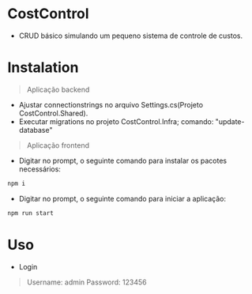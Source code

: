 # CostControl

- CRUD básico simulando um pequeno sistema de controle de custos.

# Instalation

> Aplicação backend
- Ajustar connectionstrings no arquivo Settings.cs(Projeto CostControl.Shared).
- Executar migrations no projeto CostControl.Infra; comando: "update-database"


> Aplicação frontend
- Digitar no prompt, o seguinte comando para instalar os pacotes necessários:
```javascript
npm i
```
- Digitar no prompt, o seguinte comando para iniciar a aplicação:
```javascript
npm run start
```

# Uso

- Login
> Username: admin
> Password: 123456